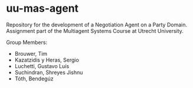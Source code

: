 # uu-mas-agent
Repository for the development of a Negotiation Agent on a Party Domain.
Assignment part of the Multiagent Systems Course at Utrecht University.

Group Members:
- Brouwer, Tim
- Kazatzidis y Heras, Sergio
- Luchetti, Gustavo Luís
- Suchindran, Shreyes Jishnu
- Tóth, Bendegúz
